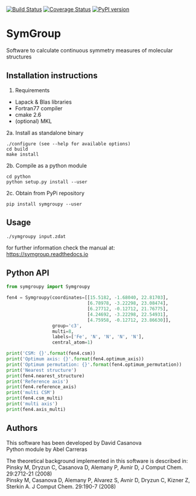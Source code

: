 [![Build Status](https://travis-ci.org/abelcarreras/symgroup.svg?branch=master)](https://travis-ci.org/abelcarreras/symgroup)
[![Coverage Status](https://coveralls.io/repos/github/abelcarreras/symgroup/badge.svg?branch=master)](https://coveralls.io/github/abelcarreras/symgroup?branch=master)
[![PyPI version](https://badge.fury.io/py/symgroupy.svg)](https://pypi.org/project/symgroupy)

SymGroup
=========
Software to calculate continuous symmetry measures of 
molecular structures


Installation instructions
---------------------------------------------------------

1. Requirements
  - Lapack & Blas libraries
  - Fortran77 compiler
  - cmake 2.6
  - (optional) MKL


2a. Install as standalone binary
   ```shell
   ./configure (see --help for available options)
   cd build
   make install
   ```
2b. Compile as a python module
   ```shell
   cd python
   python setup.py install --user
   ```
2c. Obtain from PyPi repository
```shell
pip install symgroupy --user
```

Usage
-----
```shell
./symgroupy input.zdat
```
for further information check the manual at:  
https://symgroup.readthedocs.io


Python API
----------

```python
from symgroupy import Symgroupy

fen4 = Symgroupy(coordinates=[[15.5182, -1.68040, 22.81703],
                              [6.78978, -3.22298, 23.08474],
                              [6.27712, -0.12712, 21.76775],
                              [4.24692, -3.22298, 22.54931],
                              [4.75958, -0.12712, 23.86630]],
                 group='c3',
                 multi=8,
                 labels=['Fe', 'N', 'N', 'N', 'N'],
                 central_atom=1)

print('CSM: {}'.format(fen4.csm))
print('Optimum axis: {}'.format(fen4.optimum_axis))
print('Optimum permutation: {}'.format(fen4.optimum_permutation))
print('Nearest structure')
print(fen4.nearest_structure)
print('Reference axis')
print(fen4.reference_axis)
print('multi CSM')
print(fen4.csm_multi)
print('multi axis')
print(fen4.axis_multi)

```

Authors
--------------------------------------------------------

This software has been developed by David Casanova
<br>Python module by Abel Carreras

The theoretical background implemented in this software is described in:
<br>Pinsky M, Dryzun C, Casanova D, Alemany P, Avnir D, J Comput Chem. 29:2712-21 (2008)
<br>Pinsky M, Casanova D, Alemany P, Alvarez S, Avnir D, Dryzun C, Kizner Z, Sterkin A.  J Comput Chem. 29:190-7 (2008)